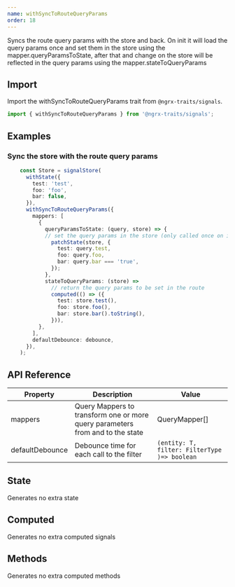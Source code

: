 ```yaml
---
name: withSyncToRouteQueryParams 
order: 18
---
```


Syncs the route query params with the store and back. On init it will load
the query params once and set them in the store using the mapper.queryParamsToState, after that
and change on the store will be reflected in the query params using the mapper.stateToQueryParams

## Import

Import the withSyncToRouteQueryParams trait from `@ngrx-traits/signals`.

```ts
import { withSyncToRouteQueryParams } from '@ngrx-traits/signals';
```

## Examples
### Sync the store with the route query params
```typescript
    const Store = signalStore(
      withState({
        test: 'test',
        foo: 'foo',
        bar: false,
      }),
      withSyncToRouteQueryParams({
        mappers: [
          {
            queryParamsToState: (query, store) => {
            // set the query params in the store (only called once on init)
              patchState(store, {
                test: query.test,
                foo: query.foo,
                bar: query.bar === 'true',
              });
            },
            stateToQueryParams: (store) =>
              // return the query params to be set in the route
              computed(() => ({
                test: store.test(),
                foo: store.foo(),
                bar: store.bar().toString(),
              })),
          },
        ],
        defaultDebounce: debounce,
      }),
    );
```

## API Reference

| Property        | Description                                                                   | Value                                        |
|-----------------|-------------------------------------------------------------------------------|----------------------------------------------|
| mappers         | Query Mappers to transform one or more query parameters from and to the state | QueryMapper[]                                |
| defaultDebounce | Debounce time for each call to the filter                                     | `(entity: T, filter: FilterType )=> boolean` |

## State

Generates no extra state

## Computed

Generates no extra computed signals

## Methods

Generates no extra computed methods
